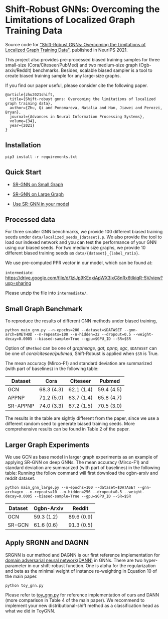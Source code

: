# Shift-Robust GNNs: Overcoming the Limitations of Localized Graph Training Data
Source code for ["Shift-Robust GNNs: Overcoming the Limitations of Localized Graph Training Data"](https://proceedings.neurips.cc/paper/2021/file/eb55e369affa90f77dd7dc9e2cd33b16-Paper.pdf), published in NeurIPS 2021.

This project also provides pre-processed biased training samples for three small-size (Cora/Citeseer/PubMed) and two medium-size graph (Ogb-arxiv/Reddit) benchmarks. Besides, scalable biased sampler is a tool to create biased training sample for any large-size graphs.

If you find our paper useful, please consider cite the following paper.
```
@article{zhu2021shift,
  title={Shift-robust gnns: Overcoming the limitations of localized graph training data},
  author={Zhu, Qi and Ponomareva, Natalia and Han, Jiawei and Perozzi, Bryan},
  journal={Advances in Neural Information Processing Systems},
  volume={34},
  year={2021}
}
```

## Installation
``
pip3 install -r requirements.txt
``
## Quick Start
 - [SR-GNN on Small Graph](#small-graph-benchmark)

 - [SR-GNN on Large Graph](#larger-graph-experiments)

 - [Use SR-GNN in your model](#apply-srgnn-and-dagnn)


## Processed data
For three smaller GNN benchmarks, we provide 100 different biased training seeds under ``data/localized_seeds_{dataset}.p``. We also provide the tool to load our indexed network and you can test the performance of your GNN using our biased seeds. For two medium size graphs, we provide 10 different biased training seeds as ``data/{dataset}_{label_ratio}``.

We use pre-computed PPR vector in our model, which can be found at:

``intermediate``: https://drive.google.com/file/d/1zlJp9KEqxiApWX3IxC8nRx6tlkiqR-5V/view?usp=sharing

Please unzip the file into ``intermediate/``.

## Small Graph Benchmark
To reproduce the results of different GNN methods under biased training,

``
python main_gnn.py --n-epochs=200 --dataset=$DATASET --gnn-arch=$METHOD --n-repeats=100 --n-hidden=32 --dropout=0.5 --weight-decay=0.0005 --biased-sample=True --gpu=$GPU_ID --SR=$SR
``

Option of ``$Method`` can be one of *graphsage, gat, ppnp, sgc*, ``$DATASET`` can be one of *cora/citeseer/pubmed*, Shift-Robust is applied when ``$SR`` is True.


The mean accuracy (Mirco-F1) and standard deviation are summarized (with part of baselines) in the following table:

| Dataset | Cora | Citeseer | Pubmed |
| --------  |----------|----------|----------| 
| GCN | 68.3 (4.3) |  62.1 (1.4) | 59.4 (4.5) |
| APPNP | 71.2 (5.0) | 63.7 (1.4) | 65.8 (4.7) |
| SR-APPNP | 74.0 (3.3) | 67.2 (1.5) | 70.5 (3.0) |

The results in the table are sightly different from the paper, since we use a different random seed to generate biased training seeds.
More comprehensive results can be found in Table 2 of the paper.

## Larger Graph Experiments
We use GCN as base model in larger graph experiments as an example of applying SR-GNN on deep GNNs. The mean accuracy (Mirco-F1) and standard deviation are summarized (with part of baselines) in the following table:
Running the follow command will first download the ogbn-arxiv and reddit dataset.

``
python main_gnn_large.py --n-epochs=100 --dataset=$DATASET --gnn-arch=gcn --n-repeats=10 --n-hidden=256 --dropout=0.5 --weight-decay=0.0005 --biased-sample=True --gpu=$GPU_ID --SR=$SR
``


| Dataset | Ogbn-Arxiv | Reddit |
| --------  |----------|----------|
| GCN | 59.3 (1.2) |  89.6 (0.9) |
| SR-GCN | 61.6 (0.6) | 91.3 (0.5) |

## Apply SRGNN and DAGNN
SRGNN is our method and DAGNN is our first reference implementation for [domain adversarial neural network(DANN)](https://arxiv.org/pdf/1505.07818.pdf) in GNNs.
There are two hyper-parameter in our shift-robust function. One is alpha for the regularization and beta as the minimal weight of instance re-weighting in Equation 10 of the main paper.

``
python toy_gnn.py
``

Please refer to [toy_gnn.py](./toy_gnn.py) for reference implementation of ours and DANN (more comparison in Table 4 of the main paper). We recommend to implement your new distributional-shift method as a classification head as what we did in ToyGNN.
